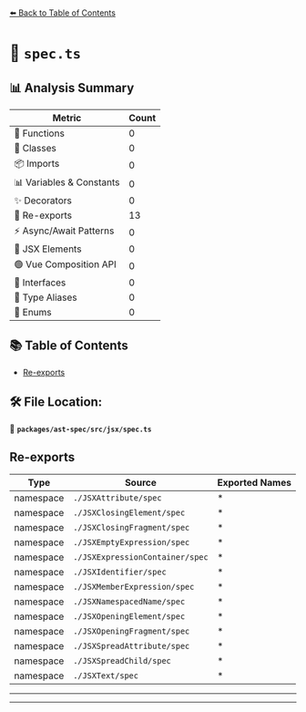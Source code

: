 [⬅️ Back to Table of Contents](../../../../index.md)

# 📄 `spec.ts`

## 📊 Analysis Summary

| Metric | Count |
|--------|-------|
| 🔧 Functions | 0 |
| 🧱 Classes | 0 |
| 📦 Imports | 0 |
| 📊 Variables & Constants | 0 |
| ✨ Decorators | 0 |
| 🔄 Re-exports | 13 |
| ⚡ Async/Await Patterns | 0 |
| 💠 JSX Elements | 0 |
| 🟢 Vue Composition API | 0 |
| 📐 Interfaces | 0 |
| 📑 Type Aliases | 0 |
| 🎯 Enums | 0 |

## 📚 Table of Contents

- [Re-exports](#re-exports)

## 🛠️ File Location:
📂 **`packages/ast-spec/src/jsx/spec.ts`**

## Re-exports

| Type | Source | Exported Names |
|------|--------|----------------|
| namespace | `./JSXAttribute/spec` | * |
| namespace | `./JSXClosingElement/spec` | * |
| namespace | `./JSXClosingFragment/spec` | * |
| namespace | `./JSXEmptyExpression/spec` | * |
| namespace | `./JSXExpressionContainer/spec` | * |
| namespace | `./JSXIdentifier/spec` | * |
| namespace | `./JSXMemberExpression/spec` | * |
| namespace | `./JSXNamespacedName/spec` | * |
| namespace | `./JSXOpeningElement/spec` | * |
| namespace | `./JSXOpeningFragment/spec` | * |
| namespace | `./JSXSpreadAttribute/spec` | * |
| namespace | `./JSXSpreadChild/spec` | * |
| namespace | `./JSXText/spec` | * |


---


---